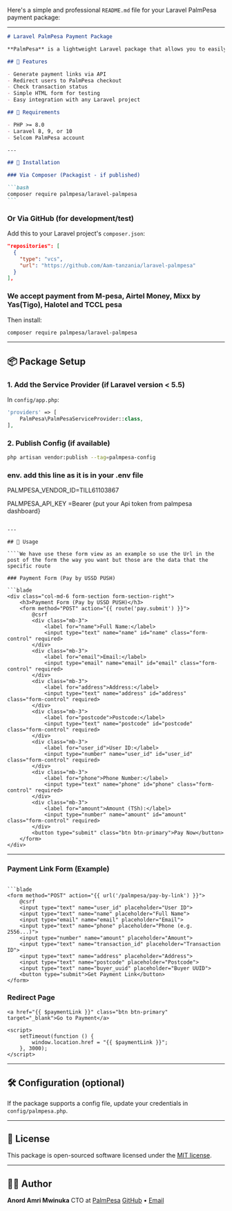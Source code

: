 Here's a simple and professional `README.md` file for your Laravel PalmPesa payment package:

---

````markdown
# Laravel PalmPesa Payment Package

**PalmPesa** is a lightweight Laravel package that allows you to easily integrate payment by link using the Selcom PalmPesa gateway.

## 🔧 Features

- Generate payment links via API
- Redirect users to PalmPesa checkout
- Check transaction status
- Simple HTML form for testing
- Easy integration with any Laravel project

## 🧰 Requirements

- PHP >= 8.0
- Laravel 8, 9, or 10
- Selcom PalmPesa account

---

## 🚀 Installation

### Via Composer (Packagist - if published)

```bash
composer require palmpesa/laravel-palmpesa
```
````

### Or Via GitHub (for development/test)

Add this to your Laravel project's `composer.json`:

```json
"repositories": [
  {
    "type": "vcs",
    "url": "https://github.com/Aam-tanzania/laravel-palmpesa"
  }
],
```

### We accept payment from M-pesa, Airtel Money, Mixx by Yas(Tigo), Halotel and TCCL pesa

Then install:

```bash
composer require palmpesa/laravel-palmpesa
```

---

## 📦 Package Setup

### 1. Add the Service Provider (if Laravel version < 5.5)

In `config/app.php`:

```php
'providers' => [
    PalmPesa\PalmPesaServiceProvider::class,
],
```

### 2. Publish Config (if available)

```bash
php artisan vendor:publish --tag=palmpesa-config
```

### env. add this line as it is in your .env file


PALMPESA_VENDOR_ID=TILL61103867

PALMPESA_API_KEY =Bearer {put your Api token from palmpesa dashboard} 
```

---

## 🧪 Usage

````We have use these form view as an example so use the Url in the post of the form the way you want but those are the data that the specific route

### Payment Form (Pay by USSD PUSH)

```blade
<div class="col-md-6 form-section form-section-right">
    <h3>Payment Form (Pay by USSD PUSH)</h3>
    <form method="POST" action="{{ route('pay.submit') }}">
        @csrf
        <div class="mb-3">
            <label for="name">Full Name:</label>
            <input type="text" name="name" id="name" class="form-control" required>
        </div>
        <div class="mb-3">
            <label for="email">Email:</label>
            <input type="email" name="email" id="email" class="form-control" required>
        </div>
        <div class="mb-3">
            <label for="address">Address:</label>
            <input type="text" name="address" id="address" class="form-control" required>
        </div>
        <div class="mb-3">
            <label for="postcode">Postcode:</label>
            <input type="text" name="postcode" id="postcode" class="form-control" required>
        </div>
        <div class="mb-3">
            <label for="user_id">User ID:</label>
            <input type="number" name="user_id" id="user_id" class="form-control" required>
        </div>
        <div class="mb-3">
            <label for="phone">Phone Number:</label>
            <input type="text" name="phone" id="phone" class="form-control" required>
        </div>
        <div class="mb-3">
            <label for="amount">Amount (TSh):</label>
            <input type="number" name="amount" id="amount" class="form-control" required>
        </div>
        <button type="submit" class="btn btn-primary">Pay Now</button>
    </form>
</div>
````

---

### Payment Link Form (Example)

````This will give you the link

```blade
<form method="POST" action="{{ url('/palmpesa/pay-by-link') }}">
    @csrf
    <input type="text" name="user_id" placeholder="User ID">
    <input type="text" name="name" placeholder="Full Name">
    <input type="email" name="email" placeholder="Email">
    <input type="text" name="phone" placeholder="Phone (e.g. 2556...)">
    <input type="number" name="amount" placeholder="Amount">
    <input type="text" name="transaction_id" placeholder="Transaction ID">
    <input type="text" name="address" placeholder="Address">
    <input type="text" name="postcode" placeholder="Postcode">
    <input type="text" name="buyer_uuid" placeholder="Buyer UUID">
    <button type="submit">Get Payment Link</button>
</form>
````

### Redirect Page

```blade
<a href="{{ $paymentLink }}" class="btn btn-primary" target="_blank">Go to Payment</a>

<script>
    setTimeout(function () {
        window.location.href = "{{ $paymentLink }}";
    }, 3000);
</script>
```

---

## 🛠 Configuration (optional)

If the package supports a config file, update your credentials in `config/palmpesa.php`.

---

## 📄 License

This package is open-sourced software licensed under the [MIT license](LICENSE).

---

## 👨‍💻 Author

**Anord Amri Mwinuka**
CTO at [PalmPesa](https://palmpesa.co.tz)
[GitHub](https://github.com/Aam-tanzania) • [Email](anoldmwinuka@gmail.com)

```

```
